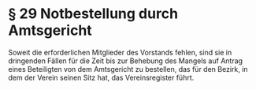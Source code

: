 # § 29 Notbestellung durch Amtsgericht
Soweit die erforderlichen Mitglieder des Vorstands fehlen, sind sie in dringenden Fällen für die Zeit bis zur Behebung des Mangels auf Antrag eines Beteiligten von dem Amtsgericht zu bestellen, das für den Bezirk, in dem der Verein seinen Sitz hat, das Vereinsregister führt.
